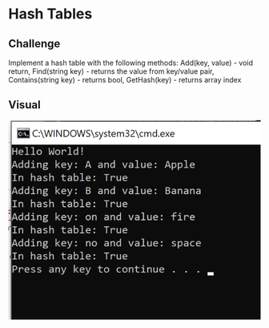 # Hash Tables

## Challenge
Implement a hash table with the following methods: Add(key, value) - void return, Find(string key) - returns the value from key/value pair, Contains(string key) - returns bool, GetHash(key) - returns array index

## Visual
![image](https://github.com/allisa/Data-Structures-and-Algorithms/blob/master/assets/hash_tables.png)
